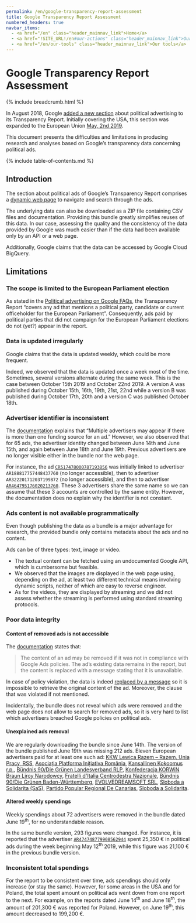 ```yaml
---
permalink: /en/google-transparency-report-assessment
title: Google Transparency Report Assessment
numbered_headers: true
navbar_items:
  - <a href="/en" class="header_mainnav_link">Home</a>
  - <a href="!SITE_URL!/en#our-actions" class="header_mainnav_link">Our actions</a>
  - <a href="/en/our-tools" class="header_mainnav_link">Our tools</a>
---
```


# Google Transparency Report Assessment

{% include breadcrumb.html %}

In August 2018, Google [added a new section](https://www.blog.google/technology/ads/introducing-new-transparency-report-political-ads/) about political advertising to its Transparency Report. Initially covering the USA, this section was expanded to the European Union [May, 2nd 2019](https://www.blog.google/around-the-globe/google-europe/eu-political-advertising-transparency-report-2019/).

This document presents the difficulties and limitations in producing research and analyses based on Google’s transparency data concerning political ads.

{% include table-of-contents.md %}

## Introduction

The section about political ads of Google’s Transparency Report comprises a [dynamic web page](https://transparencyreport.google.com/political-ads/home) to navigate and search through the ads.

The underlying data can also be downloaded as a ZIP file containing CSV files and documentation. Providing this bundle greatly simplifies reuses of this data. In our case, assessing the quality and the consistency of the data provided by Google was much easier than if the data had been available only by an API or a web page.

Additionally, Google claims that the data can be accessed by Google Cloud BigQuery.

## Limitations

### The scope is limited to the European Parliament election

As stated in the [Political advertising on Google FAQs](https://support.google.com/transparencyreport/answer/9310667), the Transparency Report “covers any ad that mentions a political party, candidate or current officeholder for the European Parliament”. Consequently, ads paid by political parties that did not campaign for the European Parliament elections do not (yet?) appear in the report.

### Data is updated irregularly

Google claims that the data is updated weekly, which could be more frequent.

Indeed, we observed that the data is updated once a week most of the time. Sometimes, several versions alternate during the same week. This is the case between October 15th 2019 and October 22nd 2019. A version A was published during October 15th, 16th, 19th, 21st, 22nd while a version B was published during October 17th, 20th and a version C was published October 18th.

### Advertiser identifier is inconsistent

The [documentation](https://support.google.com/transparencyreport/answer/9310667) explains that “Multiple advertisers may appear if there is more than one funding source for an ad.” However, we also observed that for 65 ads, the advertiser identity changed between June 14th and June 15th, and again between June 18th and June 19th. Previous advertisers are no longer visible either in the bundle nor the web page.

For instance, the ad [`CR517478000787193856`](https://transparencyreport.google.com/political-ads/advertiser/AR464795176020213760/creative/CR517478000787193856) was initially linked to advertiser `AR188817757448437760` (no longer accessible), then to advertiser `AR322201712037199872` (no longer accessible), and then to advertiser [`AR464795176020213760`](https://transparencyreport.google.com/political-ads/advertiser/AR464795176020213760). These 3 advertisers share the same name so we can assume that these 3 accounts are controlled by the same entity. However, the documentation does no explain why the identifier is not constant.

### Ads content is not available programmatically

Even though publishing the data as a bundle is a major advantage for research, the provided bundle only contains metadata about the ads and no content.

Ads can be of three types: text, image or video.

- The textual content can be fetched using an undocumented Google API, which is cumbersome but feasible.
- We observed that the images are displayed in the web page using, depending on the ad, at least two different technical means involving dynamic scripts, neither of which are easy to reverse engineer.
- As for the videos, they are displayed by streaming and we did not assess whether the streaming is performed using standard streaming protocols.

### Poor data integrity

#### Content of removed ads is not accessible

The [documentation](https://support.google.com/transparencyreport/answer/9310667) states that:

> The content of an ad may be removed if it was not in compliance with Google Ads policies. The ad’s existing data remains in the report, but the content is replaced with a message stating that it is unavailable.

In case of policy violation, the data is indeed [replaced by a message](https://transparencyreport.google.com/political-ads/advertiser/AR210958348219056128/creative/CR439284856988368896) so it is impossible to retrieve the original content of the ad. Moreover, the clause that was violated if not mentioned.

Incidentally, the bundle does not reveal which ads were removed and the web page does not allow to search for removed ads, so it is very hard to list which advertisers breached Google policies on political ads.

#### Unexplained ads removal

We are regularly downloading the bundle since June 14th. The version of the bundle published June 19th was missing 212 ads. Eleven European advertisers paid for at least one such ad: [KKW Lewica Razem – Razem, Unia Pracy, RSS](https://transparencyreport.google.com/political-ads/advertiser/AR374597289391423488), [Asociația Platforma Inițiativa România](https://transparencyreport.google.com/political-ads/advertiser/AR166715924462698496), [Kansallinen Kokoomus r.p.](https://transparencyreport.google.com/political-ads/advertiser/AR210958348219056128), [Bündnis 90/Die Grünen Landesverband RLP](https://transparencyreport.google.com/political-ads/advertiser/AR50338116220747776), [Konfederacja KORWiN Braun Liroy Narodowcy](https://transparencyreport.google.com/political-ads/advertiser/AR316331969212317696), [Fratelli d'Italia Centrodestra Nazionale](https://transparencyreport.google.com/political-ads/advertiser/AR400032566754672640), [Bündnis 90/Die Grünen Baden-Württemberg](https://transparencyreport.google.com/political-ads/advertiser/AR17917091730423808), [EVOLVEDREAMSOFT SRL](https://transparencyreport.google.com/political-ads/advertiser/AR495298652231696384), [Sloboda a Solidarita (SaS)](https://transparencyreport.google.com/political-ads/advertiser/AR185084640594231296), [Partido Popular Regional De Canarias](https://transparencyreport.google.com/political-ads/advertiser/AR288284801977286656), [Sloboda a Solidarita](https://transparencyreport.google.com/political-ads/advertiser/AR242125929453715456).

#### Altered weekly spendings

Weekly spendings about 72 advertisers were removed in the bundle dated June 19<sup>th</sup>, for no understandable reason.

In the same bundle version, 293 figures were changed. For instance, it is reported that the advertiser [`AR474748779908562944`](https://transparencyreport.google.com/political-ads/advertiser/AR474748779908562944) spent 25,350 € in political ads during the week beginning May 12<sup>th</sup> 2019, while this figure was 21,100 € in the previous bundle version.

### Inconsistent total spendings

For the report to be consistent over time, ads spendings should only increase (or stay the same). However, for some areas in the USA and for Poland, the total spent amount on political ads went down from one report to the next. For example, on the reports dated June 14<sup>th</sup> and June 18<sup>th</sup>, the amount of 201,300 € was reported for Poland. However, on June 19<sup>th</sup>, this amount decreased to 199,200 €.
